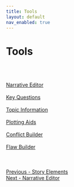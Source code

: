 ```yaml
---
title: Tools
layout: default
nav_enabled: true
---
```

# Tools #
 <br/>
 <br/>

[Narrative Editor](Narrative_Editor.md) <br/><br/>
[Key Questions](Key_Questions.md) <br/><br/>
[Topic Information](Topic_Information.md) <br/><br/>
[Plotting Aids](Plotting_Aids.md) <br/><br/>
[Conflict Builder](Conflict_Builder.md) <br/><br/>
[Flaw Builder](Flaw_Builder.md) <br/><br/>
 <br/>
 <br/>
[Previous - Story Elements](Story_Elements.md) <br/>
[Next - Narrative Editor](Narrative_Editor.md) <br/>
